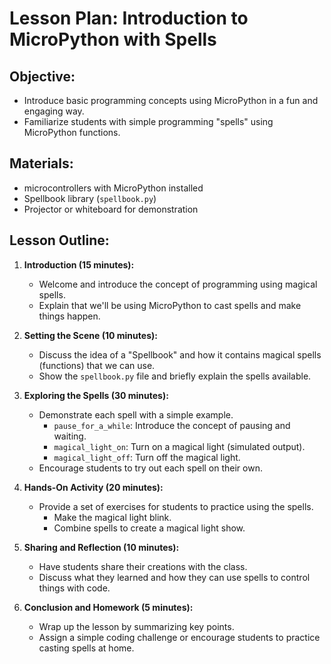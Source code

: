# Lesson Plan: Introduction to MicroPython with Spells

## Objective:
- Introduce basic programming concepts using MicroPython in a fun and engaging way.
- Familiarize students with simple programming "spells" using MicroPython functions.

## Materials:
- microcontrollers with MicroPython installed 
- Spellbook library (`spellbook.py`)
- Projector or whiteboard for demonstration

## Lesson Outline:

1. **Introduction (15 minutes):**
   - Welcome and introduce the concept of programming using magical spells.
   - Explain that we'll be using MicroPython to cast spells and make things happen.

2. **Setting the Scene (10 minutes):**
   - Discuss the idea of a "Spellbook" and how it contains magical spells (functions) that we can use.
   - Show the `spellbook.py` file and briefly explain the spells available.

3. **Exploring the Spells (30 minutes):**
   - Demonstrate each spell with a simple example.
     - `pause_for_a_while`: Introduce the concept of pausing and waiting.
     - `magical_light_on`: Turn on a magical light (simulated output).
     - `magical_light_off`: Turn off the magical light.
   - Encourage students to try out each spell on their own.

4. **Hands-On Activity (20 minutes):**
   - Provide a set of exercises for students to practice using the spells.
     - Make the magical light blink.
     - Combine spells to create a magical light show.

5. **Sharing and Reflection (10 minutes):**
   - Have students share their creations with the class.
   - Discuss what they learned and how they can use spells to control things with code.

6. **Conclusion and Homework (5 minutes):**
   - Wrap up the lesson by summarizing key points.
   - Assign a simple coding challenge or encourage students to practice casting spells at home.